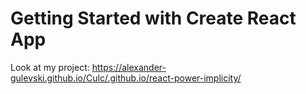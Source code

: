 # Getting Started with Create React App
Look at my project: https://alexander-gulevski.github.io/Culc/.github.io/react-power-implicity/

